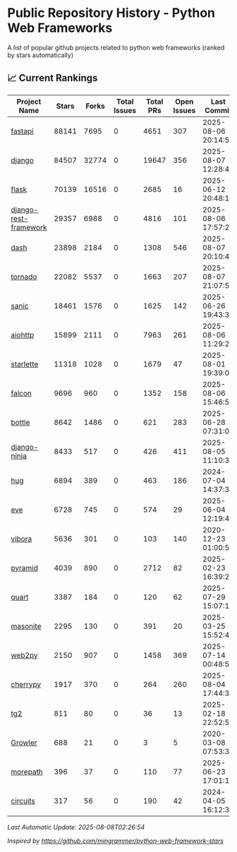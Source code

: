 # Public Repository History - Python Web Frameworks
A list of popular github projects related to python web frameworks (ranked by stars automatically)

## 📈 Current Rankings

| Project Name | Stars | Forks | Total Issues | Total PRs | Open Issues | Last Commit |
| ------------ | ----- | ----- | ------------ | --------- | ----------- | ----------- |
| [fastapi](https://github.com/fastapi/fastapi) | 88141 | 7695 | 0 | 4651 | 307 | 2025-08-06 20:14:50 |
| [django](https://github.com/django/django) | 84507 | 32774 | 0 | 19647 | 356 | 2025-08-07 12:28:44 |
| [flask](https://github.com/pallets/flask) | 70139 | 16516 | 0 | 2685 | 16 | 2025-06-12 20:48:14 |
| [django-rest-framework](https://github.com/encode/django-rest-framework) | 29357 | 6988 | 0 | 4816 | 101 | 2025-08-06 17:57:26 |
| [dash](https://github.com/plotly/dash) | 23898 | 2184 | 0 | 1308 | 546 | 2025-08-07 20:10:47 |
| [tornado](https://github.com/tornadoweb/tornado) | 22082 | 5537 | 0 | 1663 | 207 | 2025-08-07 21:07:59 |
| [sanic](https://github.com/sanic-org/sanic) | 18461 | 1576 | 0 | 1625 | 142 | 2025-06-26 19:43:32 |
| [aiohttp](https://github.com/aio-libs/aiohttp) | 15899 | 2111 | 0 | 7963 | 261 | 2025-08-06 11:29:25 |
| [starlette](https://github.com/encode/starlette) | 11318 | 1028 | 0 | 1679 | 47 | 2025-08-01 19:39:07 |
| [falcon](https://github.com/falconry/falcon) | 9696 | 960 | 0 | 1352 | 158 | 2025-08-06 15:46:50 |
| [bottle](https://github.com/bottlepy/bottle) | 8642 | 1486 | 0 | 621 | 283 | 2025-06-28 07:31:03 |
| [django-ninja](https://github.com/vitalik/django-ninja) | 8433 | 517 | 0 | 426 | 411 | 2025-08-05 11:10:31 |
| [hug](https://github.com/hugapi/hug) | 6894 | 389 | 0 | 463 | 186 | 2024-07-04 14:37:30 |
| [eve](https://github.com/pyeve/eve) | 6728 | 745 | 0 | 574 | 29 | 2025-06-04 12:19:40 |
| [vibora](https://github.com/vibora-io/vibora) | 5636 | 301 | 0 | 103 | 140 | 2020-12-23 01:00:55 |
| [pyramid](https://github.com/Pylons/pyramid) | 4039 | 890 | 0 | 2712 | 82 | 2025-02-23 16:39:21 |
| [quart](https://github.com/pallets/quart) | 3387 | 184 | 0 | 120 | 62 | 2025-07-29 15:07:12 |
| [masonite](https://github.com/MasoniteFramework/masonite) | 2295 | 130 | 0 | 391 | 20 | 2025-03-25 15:52:44 |
| [web2py](https://github.com/web2py/web2py) | 2150 | 907 | 0 | 1458 | 369 | 2025-07-14 00:48:55 |
| [cherrypy](https://github.com/cherrypy/cherrypy) | 1917 | 370 | 0 | 264 | 260 | 2025-08-04 17:44:33 |
| [tg2](https://github.com/TurboGears/tg2) | 811 | 80 | 0 | 36 | 13 | 2025-02-18 22:52:59 |
| [Growler](https://github.com/pyGrowler/Growler) | 688 | 21 | 0 | 3 | 5 | 2020-03-08 07:53:32 |
| [morepath](https://github.com/morepath/morepath) | 396 | 37 | 0 | 110 | 77 | 2025-06-23 17:01:19 |
| [circuits](https://github.com/circuits/circuits) | 317 | 56 | 0 | 190 | 42 | 2024-04-05 16:12:35 |

*Last Automatic Update: 2025-08-08T02:26:54*

*Inspired by https://github.com/mingrammer/python-web-framework-stars*

